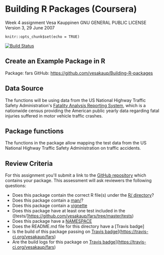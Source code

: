 # Building R Packages (Coursera)
Week 4 assignment
Vesa Kauppinen
GNU GENERAL PUBLIC LICENSE Version 3, 29 June 2007

```{r setup, include=FALSE}
knitr::opts_chunk$set(echo = TRUE)
```
[![Build Status](https://travis-ci.org/vesakaup/fars.svg?branch=master)](https://travis-ci.org/vesakaup/fars)

## Create an Example Package in R

Package: fars
GitHub: https://github.com/vesakaup/Building-R-packages

## Data Source

The functions will be using data from the US National Highway Traffic Safety 
Administration's [Fatality Analysis Reporting 
System](https://www.nhtsa.gov/research-data/fatality-analysis-reporting-system-fars),
which is a nationwide census providing the American public yearly data regarding
fatal injuries suffered in motor vehicle traffic crashes.

## Package functions

The functions in the package allow mapping the test data from the US National Highway Traffic Safety Administration on traffic accidents.

## Review Criteria

For this assignment you'll submit a link to the [GitHub repository](https://github.com/vesakaup/fars) which contains
your package. This assessment will ask reviewers the following questions:

* Does this package contain the correct R file(s) under the [R/ directory](https://github.com/vesakaup/fars/tree/master/R)?
* Does this package contain a 
[man/](https://github.com/vesakaup/fars/tree/master/man)?
* Does this package contain a 
[vignette](https://github.com/vesakaup/fars/tree/master/vignettes)
* Does this package have at least one test included in the ([tests/]https://github.com/vesakaup/fars/tree/master/tests)
* Does this package have a [NAMESPACE](https://github.com/vesakaup/fars/blob/master/NAMESPACE)
* Does the README.md file for this directory have a [Travis badge]
* Is the build of this package passing on [Travis badge](https://travis-ci.org/vesakaup/fars.svg?branch=master)](https://travis-ci.org/vesakaup/fars)
* Are the build logs for this package on [Travis badge](https://travis-ci.org/vesakaup/fars.svg?branch=master)](https://travis-ci.org/vesakaup/fars)
